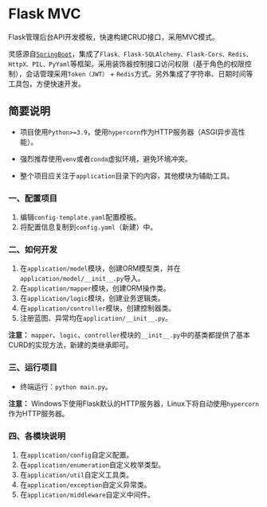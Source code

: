 # Flask MVC

Flask管理后台API开发模板，快速构建CRUD接口，采用MVC模式。

灵感源自[`SpringBoot`](https://spring.io/)，集成了`Flask、Flask-SQLAlchemy、Flask-Cors、Redis、HttpX、PIL、PyYaml`等框架。采用装饰器控制接口访问权限（基于角色的权限控制），会话管理采用`Token（JWT）` + `Redis`方式。另外集成了字符串、日期时间等工具包，方便快速开发。

## 简要说明

- 项目使用`Python>=3.9`，使用`hypercorn`作为HTTP服务器（ASGI异步高性能）。
 
- 强烈推荐使用`venv`或者`conda`虚拟环境，避免环境冲突。

- 整个项目应关注于`application`目录下的内容，其他模块为辅助工具。

### 一、配置项目

1. 编辑`config-template.yaml`配置模板。
2. 将配置信息复制到`config.yaml`（新建）中。

### 二、如何开发

1. 在`application/model`模块，创建ORM模型类，并在`application/model/__init__.py`导入。
2. 在`application/mapper`模块，创建ORM操作类。
3. 在`application/logic`模块，创建业务逻辑类。
4. 在`application/controller`模块，创建控制器类。
5. 注册蓝图、异常均在`application/__init__.py`。

**注意：** `mapper`、`logic`、`controller`模块的`__init__.py`中的基类都提供了基本CURD的实现方法，新建的类继承即可。

### 三、运行项目

- 终端运行：`python main.py`。

**注意：** Windows下使用Flask默认的HTTP服务器，Linux下将自动使用`hypercorn`作为HTTP服务器。

### 四、各模块说明

1. 在`application/config`自定义配置。
2. 在`application/enumeration`自定义枚举类型。
3. 在`application/util`自定义工具类。
4. 在`application/exception`自定义异常类。
5. 在`application/middleware`自定义中间件。